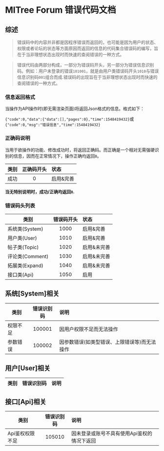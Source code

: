 # MlTree Forum 错误代码文档
## 综述
>错误码中的内容并非都是因程序错误而返回的，也可能是因为用户的状态、权限或者论坛的状态等方面原因而返回的信息的代码集合错误码的编写，旨在于当非理想状态出现时而快速的查阅错误的一种方式。

>错误代码由两部分构成，一部分为错误码开头，另一部分为错误信息识别码。例如：用户未登录的错误`101001`，就是由用户类错误码开头`1010`与错误信息识别码`001`组合而成.错误码的出现旨在于当非理想状态出现时而快速的查阅错误的一种方式。
### 信息返回格式
当操作为API操作时(即无需渲染页面)将返回Json格式的信息。格式如下：

`{"code":0,"data":{"data":[],"pages":0},"time":1548419432}`或
`{"code":0,"msg":"错误信息","time":1548419432}`

### 正确码说明
当用于欲操作的功能、修改成功时，将返回正确码。而正确是一个相对无需强硬识别的信息，因而在正常情况下，操作正确均返回`0`。

| 类别 | 正确码开头 | 状态 |
| ---- | :--------:| :----|
| 成功 | 0 | 启用&完善 |

**当无特别说明时，成功/正确均返回`0`.** 

### 错误码头列表
| 类别 | 错误码开头 | 状态 |
| ---- | :--------:| :----|
| 系统类(System) | 1000 | 启用&完善 |
| 用户类(User) | 1010 | 启用&完善 |
| 帖子类(Topic) | 1020 | 启用&未完善 |
| 评论类(Comment) | 1030 | 启用&未完善 |
| 拓展类(Expand) | 1040 | 启用&未完善 |
| 接口类(Api) | 1050 | 启用 |

## 系统[System]相关
| 类别 | 错误识别码 | 说明 |
| ---- | :--------:| :----|
| 权限不足 | 100001 | 因用户权限不足而无法操作 |
| 参数错误 | 100002 | 因参数错误(如类型错误、上限错误等)而无法操作 |

## 用户[User]相关
| 类别 | 错误识别码 | 说明 |
| ---- | :--------:| :----|

## 接口[Api]相关
| 类别 | 错误识别码 | 说明 |
| ---- | :--------:| :----|
| Api鉴权权限不足 | 105010 | 因未登录或账号不具有使用Api鉴权的情况下返回 |